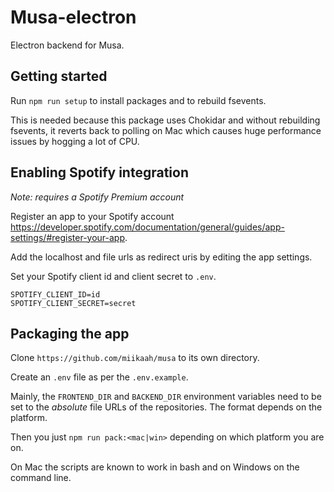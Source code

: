 # Musa-electron

Electron backend for Musa.

## Getting started

Run `npm run setup` to install packages and to rebuild fsevents.

This is needed because this package uses Chokidar and without rebuilding fsevents,
it reverts back to polling on Mac which causes huge performance issues by hogging a lot of CPU.

## Enabling Spotify integration

_Note: requires a Spotify Premium account_

Register an app to your Spotify account
https://developer.spotify.com/documentation/general/guides/app-settings/#register-your-app.

Add the localhost and file urls as redirect uris by editing the app settings.

Set your Spotify client id and client secret to `.env`.

```
SPOTIFY_CLIENT_ID=id
SPOTIFY_CLIENT_SECRET=secret
```

## Packaging the app

Clone `https://github.com/miikaah/musa` to its own directory.

Create an `.env` file as per the `.env.example`.

Mainly, the `FRONTEND_DIR` and `BACKEND_DIR` environment variables need to be set to the _absolute_ file URLs of the repositories. The format depends on the platform.

Then you just `npm run pack:<mac|win>` depending on which platform you are on.

On Mac the scripts are known to work in bash and on Windows on the command line.
